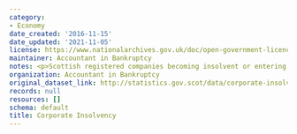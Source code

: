 ```yaml
---
category:
- Economy
date_created: '2016-11-15'
date_updated: '2021-11-05'
license: https://www.nationalarchives.gov.uk/doc/open-government-licence/version/3/
maintainer: Accountant in Bankruptcy
notes: <p>Scottish registered companies becoming insolvent or entering receivership.</p>
organization: Accountant in Bankruptcy
original_dataset_link: http://statistics.gov.scot/data/corporate-insolvency
records: null
resources: []
schema: default
title: Corporate Insolvency
---
```

